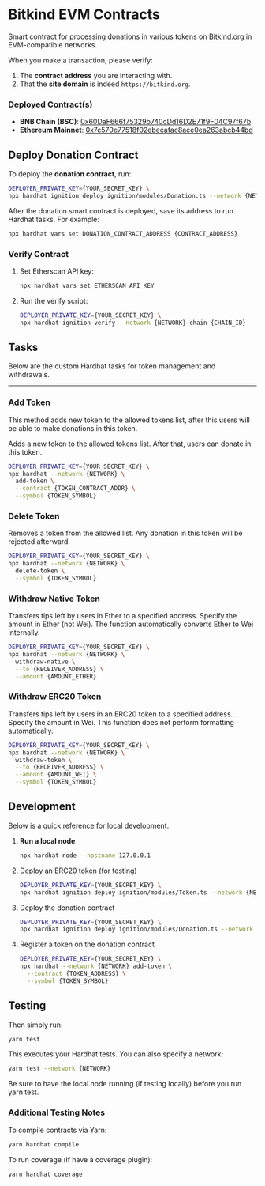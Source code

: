 # Bitkind EVM Contracts
Smart contract for processing donations in various tokens on [Bitkind.org](https://bitkind.org) in EVM-compatible networks.

When you make a transaction, please verify:
1. The **contract address** you are interacting with.
2. That the **site domain** is indeed `https://bitkind.org`.

### Deployed Contract(s)

- **BNB Chain (BSC)**: [0x60DaF666f75329b740cDd16D2E71f9F04C97f67b](https://bscscan.com/address/0x60DaF666f75329b740cDd16D2E71f9F04C97f67b)
- **Ethereum Mainnet**: [0x7c570e77518f02ebecafac8ace0ea263abcb44bd](https://etherscan.io/address/0x7c570e77518f02ebecafac8ace0ea263abcb44bd)

## Deploy Donation Contract
To deploy the **donation contract**, run:

```bash
DEPLOYER_PRIVATE_KEY={YOUR_SECRET_KEY} \
npx hardhat ignition deploy ignition/modules/Donation.ts --network {NETWORK}
```

After the donation smart contract is deployed, save its address to run Hardhat tasks. For example:

```bash
npx hardhat vars set DONATION_CONTRACT_ADDRESS {CONTRACT_ADDRESS}
```

### Verify Contract
1. Set Etherscan API key:
   ```bash
   npx hardhat vars set ETHERSCAN_API_KEY
   ```
2. Run the verify script:
   ```bash
   DEPLOYER_PRIVATE_KEY={YOUR_SECRET_KEY} \
   npx hardhat ignition verify --network {NETWORK} chain-{CHAIN_ID}
   ```

## Tasks
Below are the custom Hardhat tasks for token management and withdrawals.

---

### Add Token
This method adds new token to the allowed tokens list, after this users will be able to make donations in this token.

Adds a new token to the allowed tokens list. After that, users can donate in this token.

```bash
DEPLOYER_PRIVATE_KEY={YOUR_SECRET_KEY} \
npx hardhat --network {NETWORK} \
  add-token \
  --contract {TOKEN_CONTRACT_ADDR} \
  --symbol {TOKEN_SYMBOL}
```

### Delete Token
Removes a token from the allowed list. Any donation in this token will be rejected afterward.

```bash
DEPLOYER_PRIVATE_KEY={YOUR_SECRET_KEY} \
npx hardhat --network {NETWORK} \
  delete-token \
  --symbol {TOKEN_SYMBOL}
```

### Withdraw Native Token
Transfers tips left by users in Ether to a specified address. Specify the amount in Ether (not Wei). The function automatically converts Ether to Wei internally.

```bash
DEPLOYER_PRIVATE_KEY={YOUR_SECRET_KEY} \
npx hardhat --network {NETWORK} \
  withdraw-native \
  --to {RECEIVER_ADDRESS} \
  --amount {AMOUNT_ETHER}
```

### Withdraw ERC20 Token
Transfers tips left by users in an ERC20 token to a specified address. Specify the amount in Wei. This function does not perform formatting automatically.

```bash
DEPLOYER_PRIVATE_KEY={YOUR_SECRET_KEY} \
npx hardhat --network {NETWORK} \
  withdraw-token \
  --to {RECEIVER_ADDRESS} \
  --amount {AMOUNT_WEI} \
  --symbol {TOKEN_SYMBOL}
```

## Development
Below is a quick reference for local development.

1. **Run a local node**  
   ```bash
   npx hardhat node --hostname 127.0.0.1
   ```
2. Deploy an ERC20 token (for testing)
   ```bash
   DEPLOYER_PRIVATE_KEY={YOUR_SECRET_KEY} \
   npx hardhat ignition deploy ignition/modules/Token.ts --network {NETWORK}
   ```
3. Deploy the donation contract
   ```bash
   DEPLOYER_PRIVATE_KEY={YOUR_SECRET_KEY} \
   npx hardhat ignition deploy ignition/modules/Donation.ts --network {NETWORK}
   ```

4. Register a token on the donation contract
   ```bash
   DEPLOYER_PRIVATE_KEY={YOUR_SECRET_KEY} \
   npx hardhat --network {NETWORK} add-token \
     --contract {TOKEN_ADDRESS} \
     --symbol {TOKEN_SYMBOL}
   ```

## Testing
Then simply run:

```bash
yarn test
```

This executes your Hardhat tests. You can also specify a network:

```bash
yarn test --network {NETWORK}
```

Be sure to have the local node running (if testing locally) before you run yarn test.

### Additional Testing Notes
To compile contracts via Yarn:
```bash
yarn hardhat compile
```

To run coverage (if have a coverage plugin):
```bash
yarn hardhat coverage
```